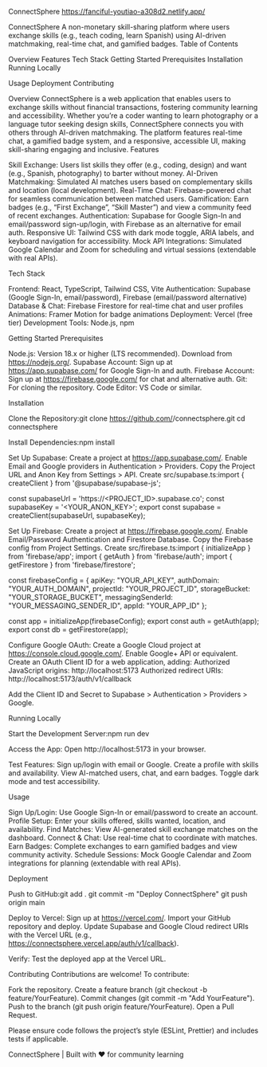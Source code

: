ConnectSphere
https://fanciful-youtiao-a308d2.netlify.app/

ConnectSphere
A non-monetary skill-sharing platform where users exchange skills (e.g., teach coding, learn Spanish) using AI-driven matchmaking, real-time chat, and gamified badges.
Table of Contents

Overview
Features
Tech Stack
Getting Started
Prerequisites
Installation
Running Locally


Usage
Deployment
Contributing

Overview
ConnectSphere is a web application that enables users to exchange skills without financial transactions, fostering community learning and accessibility. Whether you’re a coder wanting to learn photography or a language tutor seeking design skills, ConnectSphere connects you with others through AI-driven matchmaking. The platform features real-time chat, a gamified badge system, and a responsive, accessible UI, making skill-sharing engaging and inclusive.
Features

Skill Exchange: Users list skills they offer (e.g., coding, design) and want (e.g., Spanish, photography) to barter without money.
AI-Driven Matchmaking: Simulated AI matches users based on complementary skills and location (local development).
Real-Time Chat: Firebase-powered chat for seamless communication between matched users.
Gamification: Earn badges (e.g., “First Exchange”, “Skill Master”) and view a community feed of recent exchanges.
Authentication: Supabase for Google Sign-In and email/password sign-up/login, with Firebase as an alternative for email auth.
Responsive UI: Tailwind CSS with dark mode toggle, ARIA labels, and keyboard navigation for accessibility.
Mock API Integrations: Simulated Google Calendar and Zoom for scheduling and virtual sessions (extendable with real APIs).

Tech Stack

Frontend: React, TypeScript, Tailwind CSS, Vite
Authentication: Supabase (Google Sign-In, email/password), Firebase (email/password alternative)
Database & Chat: Firebase Firestore for real-time chat and user profiles
Animations: Framer Motion for badge animations
Deployment: Vercel (free tier)
Development Tools: Node.js, npm

Getting Started
Prerequisites

Node.js: Version 18.x or higher (LTS recommended). Download from https://nodejs.org/.
Supabase Account: Sign up at https://app.supabase.com/ for Google Sign-In and auth.
Firebase Account: Sign up at https://firebase.google.com/ for chat and alternative auth.
Git: For cloning the repository.
Code Editor: VS Code or similar.

Installation

Clone the Repository:git clone https://github.com/<your-username>/connectsphere.git
cd connectsphere


Install Dependencies:npm install


Set Up Supabase:
Create a project at https://app.supabase.com/.
Enable Email and Google providers in Authentication > Providers.
Copy the Project URL and Anon Key from Settings > API.
Create src/supabase.ts:import { createClient } from '@supabase/supabase-js';

const supabaseUrl = 'https://<PROJECT_ID>.supabase.co';
const supabaseKey = '<YOUR_ANON_KEY>';
export const supabase = createClient(supabaseUrl, supabaseKey);




Set Up Firebase:
Create a project at https://firebase.google.com/.
Enable Email/Password Authentication and Firestore Database.
Copy the Firebase config from Project Settings.
Create src/firebase.ts:import { initializeApp } from 'firebase/app';
import { getAuth } from 'firebase/auth';
import { getFirestore } from 'firebase/firestore';

const firebaseConfig = {
  apiKey: "YOUR_API_KEY",
  authDomain: "YOUR_AUTH_DOMAIN",
  projectId: "YOUR_PROJECT_ID",
  storageBucket: "YOUR_STORAGE_BUCKET",
  messagingSenderId: "YOUR_MESSAGING_SENDER_ID",
  appId: "YOUR_APP_ID"
};

const app = initializeApp(firebaseConfig);
export const auth = getAuth(app);
export const db = getFirestore(app);




Configure Google OAuth:
Create a Google Cloud project at https://console.cloud.google.com/.
Enable Google+ API or equivalent.
Create an OAuth Client ID for a web application, adding:
Authorized JavaScript origins: http://localhost:5173
Authorized redirect URIs: http://localhost:5173/auth/v1/callback


Add the Client ID and Secret to Supabase > Authentication > Providers > Google.



Running Locally

Start the Development Server:npm run dev


Access the App:
Open http://localhost:5173 in your browser.


Test Features:
Sign up/login with email or Google.
Create a profile with skills and availability.
View AI-matched users, chat, and earn badges.
Toggle dark mode and test accessibility.



Usage

Sign Up/Login: Use Google Sign-In or email/password to create an account.
Profile Setup: Enter your skills offered, skills wanted, location, and availability.
Find Matches: View AI-generated skill exchange matches on the dashboard.
Connect & Chat: Use real-time chat to coordinate with matches.
Earn Badges: Complete exchanges to earn gamified badges and view community activity.
Schedule Sessions: Mock Google Calendar and Zoom integrations for planning (extendable with real APIs).

Deployment

Push to GitHub:git add .
git commit -m "Deploy ConnectSphere"
git push origin main


Deploy to Vercel:
Sign up at https://vercel.com/.
Import your GitHub repository and deploy.
Update Supabase and Google Cloud redirect URIs with the Vercel URL (e.g., https://connectsphere.vercel.app/auth/v1/callback).


Verify:
Test the deployed app at the Vercel URL.



Contributing
Contributions are welcome! To contribute:

Fork the repository.
Create a feature branch (git checkout -b feature/YourFeature).
Commit changes (git commit -m "Add YourFeature").
Push to the branch (git push origin feature/YourFeature).
Open a Pull Request.

Please ensure code follows the project’s style (ESLint, Prettier) and includes tests if applicable.

ConnectSphere | Built with ❤️ for community learning

